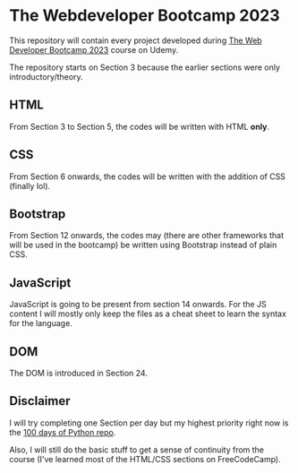 # The Webdeveloper Bootcamp 2023

This repository will contain every project developed during <a
href=https://www.udemy.com/course/the-web-developer-bootcamp/>The Web Developer
Bootcamp 2023</a> course on Udemy.

The repository starts on Section 3 because the earlier sections were only
introductory/theory.

## HTML
From Section 3 to Section 5, the codes will be written with HTML <b>only</b>.

## CSS
From Section 6 onwards, the codes will be written with the addition of CSS
(finally lol).

## Bootstrap
From Section 12 onwards, the codes may (there are other frameworks that will
be used in the bootcamp) be written using Bootstrap instead of plain CSS.

## JavaScript
JavaScript is going to be present from section 14 onwards. For the JS content I
will mostly only keep the files as a cheat sheet to learn the syntax for the
language.

## DOM
The DOM is introduced in Section 24.

## Disclaimer
I will try completing one Section per day but my highest priority right now is
the <a href=https://github.com/Grellheist/100-days-of-python>100 days of Python
repo</a>.

Also, I will still do the basic stuff to get a sense of continuity from the
course (I've learned most of the HTML/CSS sections on FreeCodeCamp).
